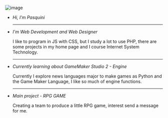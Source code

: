 ![image](https://github.com/JeanPasquini/JeanPasquini/assets/126198701/fac87f2c-7ace-4bb1-9573-a2eb26d8fbc4)

- *Hi, I’m Pasquini*
  ________________________________________________________________________________
                           
- *I'm Web Development and Web Designer*
  
  I like to program in JS with CSS, but I study a lot to use PHP,
  there are some projects in my home page and I course Internet System Technology.
  ________________________________________________________________________________
- *Currently learning about GameMaker Studio 2 - Engine*
  
  Currently I explore news languages major to make games as Python and the
  Game Maker Language, I like so much of engine functions.
  ________________________________________________________________________________
- *Main project - RPG GAME*

  Creating a team to produce a little RPG game, interest send a message for me.


<!---
JeanPasquini/JeanPasquini is a ✨ special ✨ repository because its `README.md` (this file) appears on your GitHub profile.
You can click the Preview link to take a look at your changes.
--->
